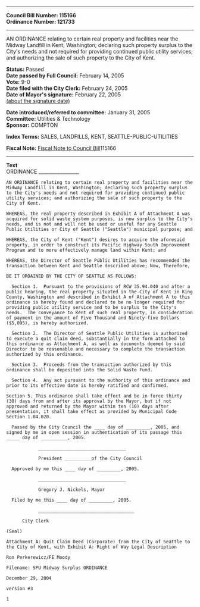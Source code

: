 * * * * *  
  
**Council Bill Number: [](#h0)[](#h2)115166**   
**Ordinance Number: 121733**  
  
* * * * *  
  
AN ORDINANCE relating to certain real property and facilities near the Midway Landfill in Kent, Washington; declaring such property surplus to the City's needs and not required for providing continued public utility services; and authorizing the sale of such property to the City of Kent.  
  
**Status:** Passed   
**Date passed by Full Council:** February 14, 2005   
**Vote:** 9-0   
**Date filed with the City Clerk:** February 24, 2005   
**Date of Mayor's signature:** February 22, 2005   
[(about the signature date)](/~public/approvaldate.htm)   
  
  
**Date introduced/referred to committee:** January 31, 2005   
**Committee:** Utilities & Technology   
**Sponsor:** COMPTON   
  
**Index Terms:** SALES, LANDFILLS, KENT, SEATTLE-PUBLIC-UTILITIES  
  
**Fiscal Note:** [Fiscal Note to Council Bill](http://clerk.seattle.gov/~public/fnote/115166.htm)[](#h1)[](#h3)115166  
  
* * * * *  
  
**Text**  
    ORDINANCE _________________  
  
    AN ORDINANCE relating to certain real property and facilities near the  
    Midway Landfill in Kent, Washington; declaring such property surplus  
    to the City's needs and not required for providing continued public  
    utility services; and authorizing the sale of such property to the  
    City of Kent.  
  
    WHEREAS, the real property described in Exhibit A of Attachment A was  
    acquired for solid waste system purposes, is now surplus to the City's  
    needs, and is not and will not be used or useful for any Seattle  
    Public Utilities or City of Seattle ("Seattle") municipal purpose; and  
  
    WHEREAS, the City of Kent ("Kent") desires to acquire the aforesaid  
    property, in order to construct its Pacific Highway South Improvement  
    Program and to more effectively manage land within Kent; and  
  
    WHEREAS, the Director of Seattle Public Utilities has recommended the  
    transaction between Kent and Seattle described above; Now, Therefore,  
  
    BE IT ORDAINED BY THE CITY OF SEATTLE AS FOLLOWS:  
  
      Section 1.  Pursuant to the provisions of RCW 35.94.040 and after a  
    public hearing, the real property situated in the City of Kent in King  
    County, Washington and described in Exhibit A of Attachment A to this  
    ordinance is hereby found and declared to be no longer required for  
    providing public utility service and to be surplus to the City's  
    needs.  The conveyance to Kent of such real property, in consideration  
    of payment in the amount of Five Thousand and Ninety-five Dollars  
    ($5,095), is hereby authorized.  
  
      Section 2.  The Director of Seattle Public Utilities is authorized  
    to execute a quit claim deed, substantially in the form attached to  
    this ordinance as Attachment A, as well as documents deemed by said  
    Director to be reasonable and necessary to complete the transaction  
    authorized by this ordinance.  
  
      Section 3.  Proceeds from the transaction authorized by this  
    ordinance shall be deposited into the Solid Waste Fund.  
  
      Section 4.  Any act pursuant to the authority of this ordinance and  
    prior to its effective date is hereby ratified and confirmed.  
  
    Section 5. This ordinance shall take effect and be in force thirty  
    (30) days from and after its approval by the Mayor, but if not  
    approved and returned by the Mayor within ten (10) days after  
    presentation, it shall take effect as provided by Municipal Code  
    Section 1.04.020.  
  
      Passed by the City Council the ____ day of _________, 2005, and  
    signed by me in open session in authentication of its passage this  
    _____ day of __________, 2005.  
  
                _________________________________  
  
                President __________of the City Council  
  
      Approved by me this ____ day of _________, 2005.  
  
                _________________________________  
  
                Gregory J. Nickels, Mayor  
  
      Filed by me this ____ day of _________, 2005.  
  
                ____________________________________  
  
          City Clerk  
  
    (Seal)  
  
    Attachment A: Quit Claim Deed (Corporate) from the City of Seattle to  
    the City of Kent, with Exhibit A: Right of Way Legal Description  
  
    Ron Perkerewicz/FE Moody  
  
    Filename: SPU Midway Surplus ORDINANCE  
  
    December 29, 2004  
  
    version #3  
  
    1  
